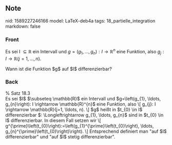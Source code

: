 ## Note
nid: 1589227246166
model: LaTeX-deb4a
tags: 18_partielle_integration
markdown: false

### Front
Es sei I $\subseteq \mathbb{R}$ ein Intervall und $g=\left(g_{1}, \ldots, g_{n}\right): I \rightarrow \mathbb{R}^{n}$ eine Funktion, also $g_{j}: I \rightarrow \mathbb{R}(j=1, \ldots, n)$.<div>
</div><div>Wann ist die Funktion $g$ auf $I$ differenzierbar?</div>

### Back
<div>% Satz 18.3</div><div>
</div>Es sei $I$ $\subseteq \mathbb{R}$ ein Intervall und $g=\left(g_{1}, \ldots, g_{n}\right): I \rightarrow \mathbb{R}^{n}$ eine Funktion, also
\[
g_{j}: I \rightarrow \mathbb{R}(j=1, \ldots, n).
\]
$g$ heißt in $t_{0} \in I$ differenzierbar $: \Longleftrightarrow g_{1}, \ldots, g_{n}$ sind in $t_{0} \in I$ differenzierbar.
In diesem Fall setzen wir
\[
g^{\prime}\left(t_{0}\right):=\left(g_{1}^{\prime}\left(t_{0}\right), \ldots, g_{n}^{\prime}\left(t_{0}\right)\right).
\]
Entsprechend definiert man "auf $I$ differenzierbar" und "auf $I$ stetig differenzierbar".
